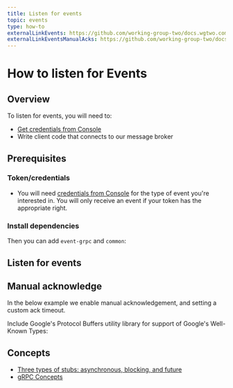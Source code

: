 ```yaml
---
title: Listen for events
topic: events
type: how-to
externalLinkEvents: https://github.com/working-group-two/docs.wgtwo.com/blob/master/examples/events/src/main/kotlin/com/wgtwo/examples/events/GetEvents.kt
externalLinkEventsManualAcks: https://github.com/working-group-two/docs.wgtwo.com/blob/master/examples/events/src/main/kotlin/com/wgtwo/examples/events/GetEventsManualAck.kt
---
```


# How to listen for Events

## Overview

To listen for events, you will need to:
* [Get credentials from Console](https://console.wgtwo.com/api-keys-redirect)
* Write client code that connects to our message broker

## Prerequisites

### Token/credentials
* You will need [credentials from Console](https://console.wgtwo.com/api-keys-redirect) for the type of event you're interested in.
  You will only receive an event if your token has the appropriate right.

### Install dependencies
<JitpackDependency />

Then you can add `event-grpc` and `common`: 

<ClientDependencies :clients="['events-grpc', 'common']"/>

## Listen for events
<GithubCode :to="$frontmatter.externalLinkEvents" />

## Manual acknowledge
In the below example we enable manual acknowledgement, and setting a custom ack timeout.

Include Google's Protocol Buffers utility library for support of Google's Well-Known Types:
<ClientDependencies :clients="['protobuf-java-util']"/>

<GithubCode :to="$frontmatter.externalLinkEventsManualAcks" />

## Concepts
* [Three types of stubs: asynchronous, blocking, and future](https://grpc.io/docs/reference/java/generated-code/)
* [gRPC Concepts](https://grpc.io/docs/guides/concepts/)

